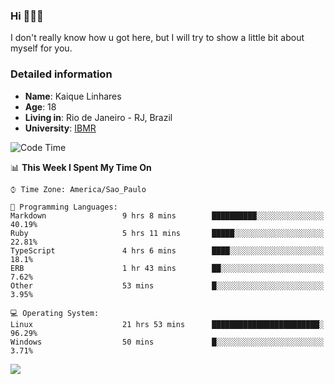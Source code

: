 ### Hi 🙋🏽‍♂️

I don't really know how u got here, but I will try to show a little bit about myself for you.

### Detailed information

* **Name**: Kaique Linhares
* **Age**: 18
* **Living in**: Rio  de Janeiro - RJ, Brazil
* **University**: [IBMR](https://www.ibmr.br/)

<!--START_SECTION:waka-->
![Code Time](http://img.shields.io/badge/Code%20Time-26%20hrs%206%20mins-blue)

📊 **This Week I Spent My Time On** 

```text
⌚︎ Time Zone: America/Sao_Paulo

💬 Programming Languages: 
Markdown                 9 hrs 8 mins        ██████████░░░░░░░░░░░░░░░   40.19% 
Ruby                     5 hrs 11 mins       █████░░░░░░░░░░░░░░░░░░░░   22.81% 
TypeScript               4 hrs 6 mins        ████░░░░░░░░░░░░░░░░░░░░░   18.1% 
ERB                      1 hr 43 mins        ██░░░░░░░░░░░░░░░░░░░░░░░   7.62% 
Other                    53 mins             █░░░░░░░░░░░░░░░░░░░░░░░░   3.95%

💻 Operating System: 
Linux                    21 hrs 53 mins      ████████████████████████░   96.29% 
Windows                  50 mins             █░░░░░░░░░░░░░░░░░░░░░░░░   3.71%

```


<!--END_SECTION:waka-->

<a href="https://www.linkedin.com/in/kaique-linhares-25a840208/"  target="_blank"><img src="https://img.shields.io/badge/-LinkedIn-%230077B5?style=for-the-badge&logo=linkedin&logoColor=white" target="_blank"></a>
